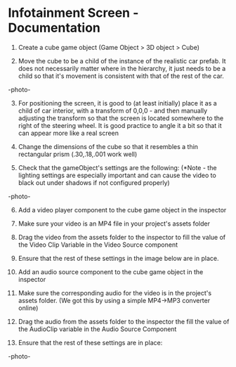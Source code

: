 # Infotainment Screen - Documentation

1. Create a cube game object (Game Object > 3D object > Cube)

2. Move the cube to be a child of the instance of the realistic car prefab.
It does not necessarily matter where in the hierarchy, it just needs to be a
child so that it's movement is consistent with that of the rest of the car. 

-photo-

3. For positioning the screen, it is good to (at least initially) place it
as a child of car interior, with a transform of 0,0,0 - and then manually 
adjusting the transform so that the screen is located somewhere to the right
of the steering wheel. It is good practice to angle it a bit so that it can
appear more like a real screen

4. Change the dimensions of the cube so that it resembles a thin 
rectangular prism (.30,.18,.001 work well)

5. Check that the gameObject's settings are the following:
(*Note - the lighting settings are especially important and can cause 
the video to black out under shadows if not configured properly)


-photo-

6. Add a video player component to the cube game object in the inspector

7. Make sure your video is an MP4 file in your project's assets folder

8. Drag the video from the assets folder to the inspector to fill the value
of the Video Clip Variable in the Video Source component

9. Ensure that the rest of these settings in the image below are in place.

10. Add an audio source component to the cube game object in the inspector

11. Make sure the corresponding audio for the video is in the project's assets folder.
(We got this by using a simple MP4->MP3 converter online) 

12. Drag the audio from the assets folder to the inspector the fill the value 
of the AudioClip variable in the Audio Source Component


13. Ensure that the rest of these settings are in place:


-photo-
